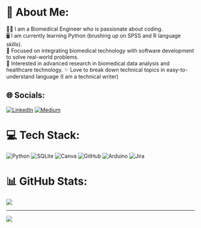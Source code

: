 # 💫 About Me:

👩‍🔬 I am  a Biomedical Engineer who is passionate about coding. <br>
🖥️ I am currently learning Python (brushing up on SPSS and R language skills).<br>
🧠 Focused on integrating biomedical technology with software development to solve real-world problems.<br>
🔬 Interested in advanced research in biomedical data analysis and healthcare technology.<be>
✨ Love to break down technical topics in easy-to-understand language (I am a technical writer)<br>



## 🌐 Socials:
[![LinkedIn](https://img.shields.io/badge/LinkedIn-%230077B5.svg?logo=linkedin&logoColor=white)](https://linkedin.com/in/https://www.linkedin.com/in/sana-raza-393582164/) 
[![Medium](https://img.shields.io/badge/Medium-12100E?logo=medium&logoColor=white)](https://medium.com/@https://medium.com/@sana.raxa321) 

# 💻 Tech Stack:
![Python](https://img.shields.io/badge/python-3670A0?style=for-the-badge&logo=python&logoColor=ffdd54) ![SQLite](https://img.shields.io/badge/sqlite-%2307405e.svg?style=for-the-badge&logo=sqlite&logoColor=white) ![Canva](https://img.shields.io/badge/Canva-%2300C4CC.svg?style=for-the-badge&logo=Canva&logoColor=white) ![GitHub](https://img.shields.io/badge/github-%23121011.svg?style=for-the-badge&logo=github&logoColor=white) ![Arduino](https://img.shields.io/badge/-Arduino-00979D?style=for-the-badge&logo=Arduino&logoColor=white) ![Jira](https://img.shields.io/badge/jira-%230A0FFF.svg?style=for-the-badge&logo=jira&logoColor=white)
# 📊 GitHub Stats:


![](https://github-readme-stats.vercel.app/api/top-langs/?username=Sanarazaaa&theme=dark&hide_border=false&include_all_commits=false&count_private=false&layout=compact)

---
[![](https://visitcount.itsvg.in/api?id=Sanarazaaa&icon=0&color=0)](https://visitcount.itsvg.in)

<!-- Proudly created with GPRM ( https://gprm.itsvg.in ) -->
